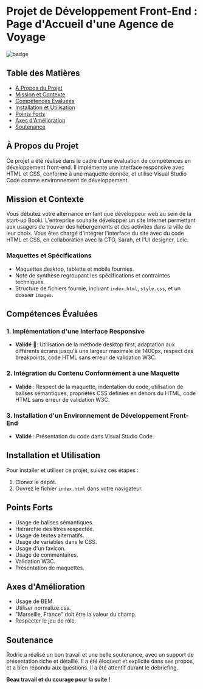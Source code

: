 # Projet de Développement Front-End : Page d'Accueil d'une Agence de Voyage

![badge]([lien_vers_badge](https://raw.githubusercontent.com/danielcranney/readme-generator/main/public/icons/skills/html5-colored.svg))

## Table des Matières
- [À Propos du Projet](#à-propos-du-projet)
- [Mission et Contexte](#mission-et-contexte)
- [Compétences Évaluées](#compétences-évaluées)
- [Installation et Utilisation](#installation-et-utilisation)
- [Points Forts](#points-forts)
- [Axes d'Amélioration](#axes-damélioration)
- [Soutenance](#soutenance)


## À Propos du Projet
Ce projet a été réalisé dans le cadre d'une évaluation de compétences en développement front-end. Il implémente une interface responsive avec HTML et CSS, conforme à une maquette donnée, et utilise Visual Studio Code comme environnement de développement.

## Mission et Contexte
Vous débutez votre alternance en tant que développeur web au sein de la start-up Booki. L'entreprise souhaite développer un site Internet permettant aux usagers de trouver des hébergements et des activités dans la ville de leur choix. Vous êtes chargé d'intégrer l'interface du site avec du code HTML et CSS, en collaboration avec la CTO, Sarah, et l'UI designer, Loïc.

### Maquettes et Spécifications
- Maquettes desktop, tablette et mobile fournies.
- Note de synthèse regroupant les spécifications et contraintes techniques.
- Structure de fichiers fournie, incluant `index.html`, `style.css`, et un dossier `images`.

## Compétences Évaluées
### 1. Implémentation d'une Interface Responsive
- **Validé** 🎉: Utilisation de la méthode desktop first, adaptation aux différents écrans jusqu'à une largeur maximale de 1400px, respect des breakpoints, code HTML sans erreur de validation W3C.

### 2. Intégration du Contenu Conformément à une Maquette
- **Validé** : Respect de la maquette, indentation du code, utilisation de balises sémantiques, propriétés CSS définies en dehors du HTML, code HTML sans erreur de validation W3C.

### 3. Installation d'un Environnement de Développement Front-End
- **Validé** : Présentation du code dans Visual Studio Code.

## Installation et Utilisation
Pour installer et utiliser ce projet, suivez ces étapes :
1. Clonez le dépôt.
2. Ouvrez le fichier `index.html` dans votre navigateur.

## Points Forts
- Usage de balises sémantiques.
- Hiérarchie des titres respectée.
- Usage de textes alternatifs.
- Usage de variables dans le CSS.
- Usage d'un favicon.
- Usage de commentaires.
- Validation W3C.
- Présentation de maquettes.

## Axes d'Amélioration
- Usage de BEM.
- Utiliser normalize.css.
- "Marseille, France" doit être la valeur du champ.
- Respecter le jeu de rôle.

## Soutenance
Rodric a réalisé un bon travail et une belle soutenance, avec un support de présentation riche et détaillé. Il a été éloquent et explicite dans ses propos, et a bien répondu aux questions. Il a été attentif durant le debriefing.

**Beau travail et du courage pour la suite !**
